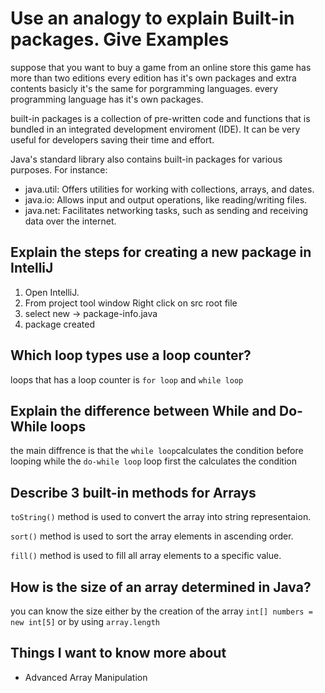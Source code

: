 # Use an analogy to explain Built-in packages. Give Examples

suppose that you want to buy a game from an online store this game has more than two editions every edition has it's own packages and extra contents basicly it's the same for porgramming languages.
every programming language has it's own packages.

built-in packages is a collection of pre-written code and functions that is bundled in an integrated development enviroment (IDE). It can be very useful for developers saving their time and effort.

Java's standard library also contains built-in packages for various purposes. For instance:

- java.util: Offers utilities for working with collections, arrays, and dates.
- java.io: Allows input and output operations, like reading/writing files.
- java.net: Facilitates networking tasks, such as sending and receiving data over the internet.

## Explain the steps for creating a new package in IntelliJ

1. Open IntelliJ.
2. From project tool window Right click on src root file
3. select new -> package-info.java
4. package created

## Which loop types use a loop counter?

loops that has a loop counter is `for loop` and `while loop`

## Explain the difference between While and Do-While loops

the main diffrence is that the `while loop`calculates the condition before looping while the `do-while loop` loop first the calculates the condition

## Describe 3 built-in methods for Arrays

`toString()` method is used to convert the array into string representaion.

`sort()` method is used to sort the array elements in ascending order.

`fill()` method is used to fill all array elements to a specific value.

## How is the size of an array determined in Java?
you can know the size either by the creation of the array
`int[] numbers = new int[5]` or by using `array.length`

## Things I want to know more about
- Advanced Array Manipulation